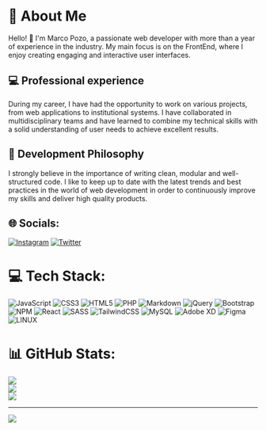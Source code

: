 # 💫 About Me
Hello! 👋 I'm Marco Pozo, a passionate web developer with more than a year of experience in the industry. My main focus is on the FrontEnd, where I enjoy creating engaging and interactive user interfaces.

## 💻 Professional experience
During my career, I have had the opportunity to work on various projects, from web applications to institutional systems. I have collaborated in multidisciplinary teams and have learned to combine my technical skills with a solid understanding of user needs to achieve excellent results.

## 🧠 Development Philosophy
I strongly believe in the importance of writing clean, modular and well-structured code. I like to keep up to date with the latest trends and best practices in the world of web development in order to continuously improve my skills and deliver high quality products.


## 🌐 Socials:
[![Instagram](https://img.shields.io/badge/Instagram-%23E4405F.svg?logo=Instagram&logoColor=white)](https://instagram.com/@marco.alexiss) [![Twitter](https://img.shields.io/badge/Twitter-%231DA1F2.svg?logo=Twitter&logoColor=white)](https://twitter.com/@MarcoAlexisss) 

# 💻 Tech Stack:
![JavaScript](https://img.shields.io/badge/javascript-%23323330.svg?style=for-the-badge&logo=javascript&logoColor=%23F7DF1E) ![CSS3](https://img.shields.io/badge/css3-%231572B6.svg?style=for-the-badge&logo=css3&logoColor=white) ![HTML5](https://img.shields.io/badge/html5-%23E34F26.svg?style=for-the-badge&logo=html5&logoColor=white) ![PHP](https://img.shields.io/badge/php-%23777BB4.svg?style=for-the-badge&logo=php&logoColor=white) ![Markdown](https://img.shields.io/badge/markdown-%23000000.svg?style=for-the-badge&logo=markdown&logoColor=white) ![jQuery](https://img.shields.io/badge/jquery-%230769AD.svg?style=for-the-badge&logo=jquery&logoColor=white) ![Bootstrap](https://img.shields.io/badge/bootstrap-%23563D7C.svg?style=for-the-badge&logo=bootstrap&logoColor=white) ![NPM](https://img.shields.io/badge/NPM-%23000000.svg?style=for-the-badge&logo=npm&logoColor=white) ![React](https://img.shields.io/badge/react-%2320232a.svg?style=for-the-badge&logo=react&logoColor=%2361DAFB) ![SASS](https://img.shields.io/badge/SASS-hotpink.svg?style=for-the-badge&logo=SASS&logoColor=white) ![TailwindCSS](https://img.shields.io/badge/tailwindcss-%2338B2AC.svg?style=for-the-badge&logo=tailwind-css&logoColor=white) ![MySQL](https://img.shields.io/badge/mysql-%2300f.svg?style=for-the-badge&logo=mysql&logoColor=white) ![Adobe XD](https://img.shields.io/badge/Adobe%20XD-470137?style=for-the-badge&logo=Adobe%20XD&logoColor=#FF61F6) 	![Figma](https://img.shields.io/badge/figma-%23F24E1E.svg?style=for-the-badge&logo=figma&logoColor=white) ![LINUX](https://img.shields.io/badge/Linux-FCC624?style=for-the-badge&logo=linux&logoColor=black)
# 📊 GitHub Stats:
![](https://github-readme-stats.vercel.app/api?username=MarcoPozo&theme=dark&hide_border=false&include_all_commits=false&count_private=false)<br/>
![](https://github-readme-streak-stats.herokuapp.com/?user=MarcoPozo&theme=dark&hide_border=false)<br/>
![](https://github-readme-stats.vercel.app/api/top-langs/?username=MarcoPozo&theme=dark&hide_border=false&include_all_commits=false&count_private=false&layout=compact)

---
[![](https://visitcount.itsvg.in/api?id=MarcoPozo&icon=0&color=0)](https://visitcount.itsvg.in)

<!-- Proudly created with GPRM ( https://gprm.itsvg.in ) -->
